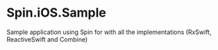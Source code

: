 # Spin.iOS.Sample
Sample application using Spin for with all the implementations (RxSwift, ReactiveSwift and Combine)
